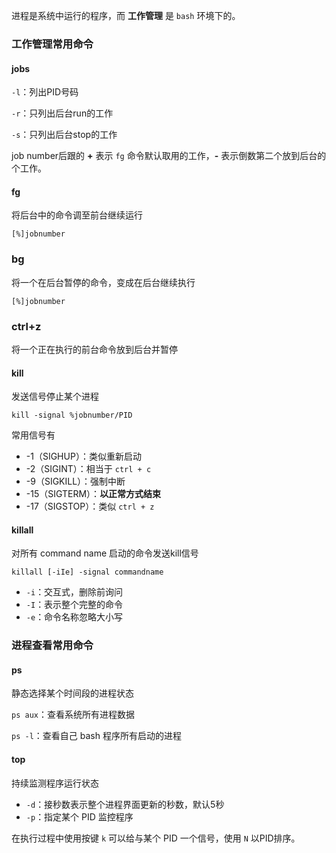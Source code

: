 进程是系统中运行的程序，而 **工作管理** 是 `bash` 环境下的。



### 工作管理常用命令

#### jobs

`-l`：列出PID号码

`-r`：只列出后台run的工作

`-s`：只列出后台stop的工作

job number后跟的 **+** 表示 `fg` 命令默认取用的工作，**-** 表示倒数第二个放到后台的个工作。



#### fg

将后台中的命令调至前台继续运行

`[%]jobnumber`



### bg

将一个在后台暂停的命令，变成在后台继续执行

`[%]jobnumber`



### ctrl+z

将一个正在执行的前台命令放到后台并暂停



#### kill

发送信号停止某个进程

`kill -signal %jobnumber/PID`

常用信号有

- -1（SIGHUP）：类似重新启动
- -2（SIGINT）：相当于 `ctrl + c`
- -9（SIGKILL）：强制中断
- -15（SIGTERM）：**以正常方式结束**
- -17（SIGSTOP）：类似 `ctrl + z`



#### killall

对所有 command name 启动的命令发送kill信号

`killall [-iIe] -signal commandname`

- `-i`：交互式，删除前询问
- `-I`：表示整个完整的命令
- `-e`：命令名称忽略大小写



### 进程查看常用命令

#### ps

静态选择某个时间段的进程状态

`ps aux`：查看系统所有进程数据

`ps -l`：查看自己 bash 程序所有启动的进程



#### top

持续监测程序运行状态

- `-d`：接秒数表示整个进程界面更新的秒数，默认5秒
- `-p`：指定某个 PID 监控程序

在执行过程中使用按键 `k` 可以给与某个 PID 一个信号，使用 `N` 以PID排序。